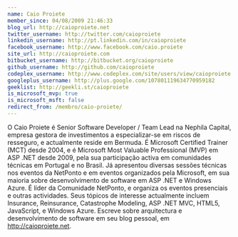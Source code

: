 ```yaml
---
name: Caio Proiete
member_since: 04/08/2009 21:46:33
blog_url: http://caioproiete.net
twitter_username: http://twitter.com/caioproiete
linkedin_username: http://pt.linkedin.com/in/caioproiete
facebook_username: http://www.facebook.com/caio.proiete
site_url: http://caioproiete.com
bitbucket_username: http://bitbucket.org/caioproiete
github_username: http://github.com/caioproiete
codeplex_username: http://www.codeplex.com/site/users/view/caioproiete
googleplus_username: http://plus.google.com/107801119634770959182
geeklist: http://geekli.st/caioproiete
is_microsoft_mvp: true
is_microsoft_msft: false
redirect_from: /membro/caio-proiete/
---
```

O Caio Proiete é Senior Software Developer / Team Lead na Nephila Capital, empresa gestora de investimentos a especializar-se em riscos de resseguro, e actualmente reside em Bermuda.
É Microsoft Certified Trainer (MCT) desde 2004, e é Microsoft Most Valuable Professional (MVP) em ASP .NET desde 2009, pela sua participação activa em comunidades técnicas em Portugal e no Brasil.
Já apresentou diversas sessões técnicas nos eventos da NetPonto e em eventos organizados pela Microsoft, em sua maioria sobre desenvolvimento de software em ASP .NET e Windows Azure.
É líder da Comunidade NetPonto, e organiza os eventos presenciais e outras actividades.
Seus tópicos de interesse actualmente incluem Insurance, Reinsurance, Catastrophe Modeling, ASP .NET MVC, HTML5, JavaScript, e Windows Azure.
Escreve sobre arquitectura e desenvolvimento de software em seu blog pessoal, em http://caioproiete.net.